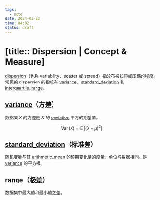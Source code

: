 ```yaml
---
tags:
  - note
date: 2024-02-23
time: 04:02
status: draft
---
```


# [title:: Dispersion | Concept & Measure]

[dispersion](dispersion)（也称 variability、scatter 或 spread）指分布被拉伸或压缩的程度。常见的 dispersion 的指标有 [variance](variance)、[standard_deviation](standard_deviation) 和 [interquartile_range](interquartile_range)。

## [variance](variance)（方差）

数据集 $X$ 的方差是 $X$ 的 [deviation](deviation) 平方的期望值。

$$\displaystyle \operatorname {Var} (X)=\operatorname {E} \left[(X-\mu )^{2}\right]$$

## [standard_deviation](standard_deviation.md)（标准差）

随机变量与其 [arithmetic_mean](arithmetic_mean.md) 的预期变化量的度量，单位与数据相同。是 [variance](variance.md) 的平方根。

## [range](range)（极差）

数据集中最大值和最小值之差。

##
